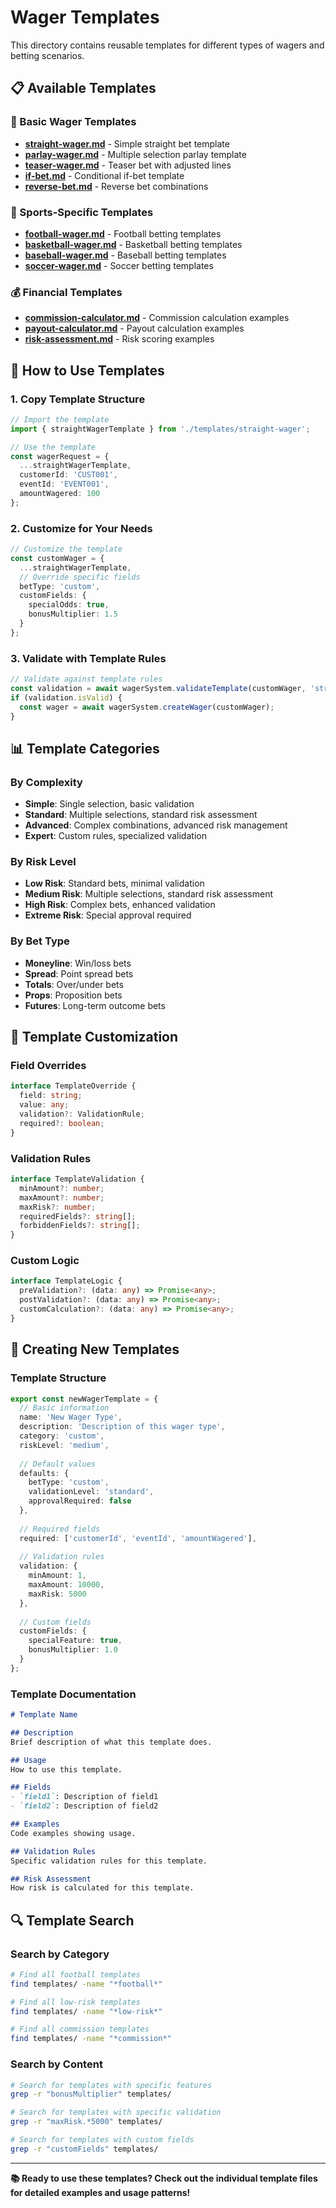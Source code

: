 # Wager Templates

This directory contains reusable templates for different types of wagers and betting scenarios.

## 📋 **Available Templates**

### **🎯 Basic Wager Templates**
- **[straight-wager.md](./straight-wager.md)** - Simple straight bet template
- **[parlay-wager.md](./parlay-wager.md)** - Multiple selection parlay template
- **[teaser-wager.md](./teaser-wager.md)** - Teaser bet with adjusted lines
- **[if-bet.md](./if-bet.md)** - Conditional if-bet template
- **[reverse-bet.md](./reverse-bet.md)** - Reverse bet combinations

### **🏈 Sports-Specific Templates**
- **[football-wager.md](./sports/football-wager.md)** - Football betting templates
- **[basketball-wager.md](./sports/basketball-wager.md)** - Basketball betting templates
- **[baseball-wager.md](./sports/baseball-wager.md)** - Baseball betting templates
- **[soccer-wager.md](./sports/soccer-wager.md)** - Soccer betting templates

### **💰 Financial Templates**
- **[commission-calculator.md](./financial/commission-calculator.md)** - Commission calculation examples
- **[payout-calculator.md](./financial/payout-calculator.md)** - Payout calculation examples
- **[risk-assessment.md](./financial/risk-assessment.md)** - Risk scoring examples

## 🚀 **How to Use Templates**

### **1. Copy Template Structure**
```typescript
// Import the template
import { straightWagerTemplate } from './templates/straight-wager';

// Use the template
const wagerRequest = {
  ...straightWagerTemplate,
  customerId: 'CUST001',
  eventId: 'EVENT001',
  amountWagered: 100
};
```

### **2. Customize for Your Needs**
```typescript
// Customize the template
const customWager = {
  ...straightWagerTemplate,
  // Override specific fields
  betType: 'custom',
  customFields: {
    specialOdds: true,
    bonusMultiplier: 1.5
  }
};
```

### **3. Validate with Template Rules**
```typescript
// Validate against template rules
const validation = await wagerSystem.validateTemplate(customWager, 'straight-wager');
if (validation.isValid) {
  const wager = await wagerSystem.createWager(customWager);
}
```

## 📊 **Template Categories**

### **By Complexity**
- **Simple**: Single selection, basic validation
- **Standard**: Multiple selections, standard risk assessment
- **Advanced**: Complex combinations, advanced risk management
- **Expert**: Custom rules, specialized validation

### **By Risk Level**
- **Low Risk**: Standard bets, minimal validation
- **Medium Risk**: Multiple selections, standard risk assessment
- **High Risk**: Complex bets, enhanced validation
- **Extreme Risk**: Special approval required

### **By Bet Type**
- **Moneyline**: Win/loss bets
- **Spread**: Point spread bets
- **Totals**: Over/under bets
- **Props**: Proposition bets
- **Futures**: Long-term outcome bets

## 🔧 **Template Customization**

### **Field Overrides**
```typescript
interface TemplateOverride {
  field: string;
  value: any;
  validation?: ValidationRule;
  required?: boolean;
}
```

### **Validation Rules**
```typescript
interface TemplateValidation {
  minAmount?: number;
  maxAmount?: number;
  maxRisk?: number;
  requiredFields?: string[];
  forbiddenFields?: string[];
}
```

### **Custom Logic**
```typescript
interface TemplateLogic {
  preValidation?: (data: any) => Promise<any>;
  postValidation?: (data: any) => Promise<any>;
  customCalculation?: (data: any) => Promise<any>;
}
```

## 📝 **Creating New Templates**

### **Template Structure**
```typescript
export const newWagerTemplate = {
  // Basic information
  name: 'New Wager Type',
  description: 'Description of this wager type',
  category: 'custom',
  riskLevel: 'medium',
  
  // Default values
  defaults: {
    betType: 'custom',
    validationLevel: 'standard',
    approvalRequired: false
  },
  
  // Required fields
  required: ['customerId', 'eventId', 'amountWagered'],
  
  // Validation rules
  validation: {
    minAmount: 1,
    maxAmount: 10000,
    maxRisk: 5000
  },
  
  // Custom fields
  customFields: {
    specialFeature: true,
    bonusMultiplier: 1.0
  }
};
```

### **Template Documentation**
```markdown
# Template Name

## Description
Brief description of what this template does.

## Usage
How to use this template.

## Fields
- `field1`: Description of field1
- `field2`: Description of field2

## Examples
Code examples showing usage.

## Validation Rules
Specific validation rules for this template.

## Risk Assessment
How risk is calculated for this template.
```

## 🔍 **Template Search**

### **Search by Category**
```bash
# Find all football templates
find templates/ -name "*football*"

# Find all low-risk templates
find templates/ -name "*low-risk*"

# Find all commission templates
find templates/ -name "*commission*"
```

### **Search by Content**
```bash
# Search for templates with specific features
grep -r "bonusMultiplier" templates/

# Search for templates with specific validation
grep -r "maxRisk.*5000" templates/

# Search for templates with custom fields
grep -r "customFields" templates/
```

---

**📚 Ready to use these templates? Check out the individual template files for detailed examples and usage patterns!**
